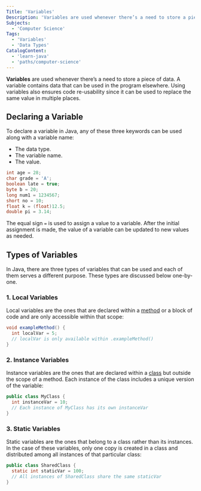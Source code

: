 ```yaml
---
Title: 'Variables'
Description: 'Variables are used whenever there’s a need to store a piece of data and ensures code re-usability.'
Subjects:
  - 'Computer Science'
Tags:
  - 'Variables'
  - 'Data Types'
CatalogContent:
  - 'learn-java'
  - 'paths/computer-science'
---
```


**Variables** are used whenever there’s a need to store a piece of data. A variable contains data that can be used in the program elsewhere. Using variables also ensures code re-usability since it can be used to replace the same value in multiple places.

## Declaring a Variable

To declare a variable in Java, any of these three keywords can be used along with a variable name:

- The data type.
- The variable name.
- The value.

```java
int age = 28;
char grade = 'A';
boolean late = true;
byte b = 20;
long num1 = 1234567;
short no = 10;
float k = (float)12.5;
double pi = 3.14;
```

The equal sign `=` is used to assign a value to a variable. After the initial assignment is made, the value of a variable can be updated to new values as needed.

## Types of Variables

In Java, there are three types of variables that can be used and each of them serves a different purpose. These types are discussed below one-by-one.

### 1. Local Variables

Local variables are the ones that are declared within a [method](https://www.codecademy.com/resources/docs/java/methods) or a block of code and are only accessible within that scope:

```java
void exampleMethod() {
  int localVar = 5;
  // localVar is only available within .exampleMethod()
}
```

### 2. Instance Variables

Instance variables are the ones that are declared within a [class](https://www.codecademy.com/resources/docs/java/classes) but outside the scope of a method. Each instance of the class includes a unique version of the variable:

```java
public class MyClass {
  int instanceVar = 10;
  // Each instance of MyClass has its own instanceVar
}
```

### 3. Static Variables

Static variables are the ones that belong to a class rather than its instances. In the case of these variables, only one copy is created in a class and distributed among all instances of that particular class:

```java
public class SharedClass {
  static int staticVar = 100;
  // All instances of SharedClass share the same staticVar
}
```
